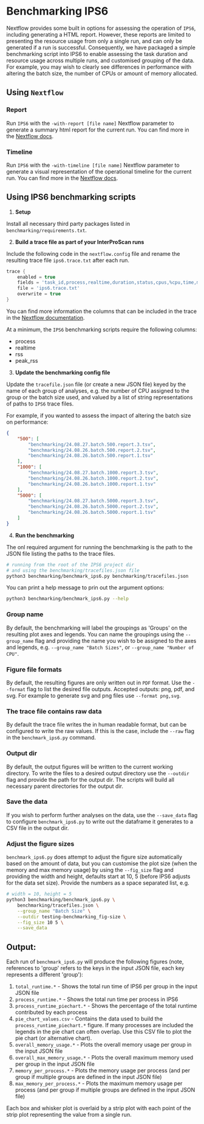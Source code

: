 # Benchmarking IPS6

Nextflow provides some built in options for assessing the operation of `IPS6`, including generating a HTML report. However, these reports are limited to presenting the resource usage from only a single run, and can only be generated if a run is successful. Consequently, we have packaged a simple benchmarking script into IPS6 to enable assessing the task duration and resource usage across multiple runs, and customised grouping of the data. For example, you may wish to clearly see differences in performance with altering the batch size, the number of CPUs or amount of memory allocated. 

## Using `Nextflow`

### Report

Run `IPS6` with the `-with-report [file name]` Nextflow parameter to generate a summary html report for the current run. You can find more in the [Nextflow docs](https://www.nextflow.io/docs/latest/tracing.html#execution-report).

### Timeline

Run `IPS6` with the `-with-timeline [file name]` Nextflow parameter to generate a visual representation of the operational timeline for the current run. You can find more in the [Nextflow docs](https://www.nextflow.io/docs/latest/tracing.html#timeline-report).

## Using IPS6 benchmarking scripts

1. **Setup**

Install all necessary third party packages listed in `benchmarking/requirements.txt`.

2. **Build a trace file as part of your InterProScan runs**

Include the following code in the `nextflow.config` file and rename the resulting trace file
`ips6.trace.txt` after each run.

```groovy
trace {
    enabled = true
    fields = 'task_id,process,realtime,duration,status,cpus,%cpu,time,memory,%mem,rss,peak_rss,submit,start,complete,queue'
    file = 'ips6.trace.txt'
    overwrite = true   
}
```

You can find more information the columns that can be included in the trace in the [Nextflow documentation](https://www.nextflow.io/docs/latest/tracing.html#trace-report). 

At a minimum, the `IPS6` benchmarking scripts require the following columns:
* process
* realtime
* rss
* peak_rss

3. **Update the benchmarking config file**

Update the `tracefile.json` file (or create a new JSON file) keyed by the name of each group of analyses,
e.g. the number of CPU assigned to the group or the batch size used, and valued by a list of string 
representations of paths to `IPS6` trace files.

For example, if you wanted to assess the impact of altering the batch size on performance:

```json
{
    "500": [
        "benchmarking/24.08.27.batch.500.report.3.tsv",
        "benchmarking/24.08.26.batch.500.report.2.tsv",
        "benchmarking/24.08.26.batch.500.report.1.tsv"
    ],
    "1000": [
        "benchmarking/24.08.27.batch.1000.report.3.tsv",
        "benchmarking/24.08.26.batch.1000.report.2.tsv",
        "benchmarking/24.08.26.batch.1000.report.1.tsv"
    ],
    "5000": [
        "benchmarking/24.08.27.batch.5000.report.3.tsv",
        "benchmarking/24.08.26.batch.5000.report.2.tsv",
        "benchmarking/24.08.26.batch.5000.report.1.tsv"
    ]
}
```

4. **Run the benchmarking**

The onl required argument for running the benchmarking is the path to the JSON file listing the 
paths to the trace files.

```bash
# running from the root of the IPS6 project dir
# and using the benchmarking/tracefiles.json file
python3 benchmarking/benchmark_ips6.py benchmarking/tracefiles.json
```

You can print a help message to prin out the argument options:
```bash
python3 benchmarking/benchmark_ips6.py --help
```

### Group name

By default, the benchmarking will label the groupings as 'Groups' on the resulting plot axes and 
legends. You can name the groupings using the `--group_name` flag and providing the name you 
wish to be assigned to the axes and legends, e.g. `--group_name "Batch Sizes"`, or `--group_name "Number of CPU"`.

### Figure file formats

By default, the resulting figures are only written out in `PDF` format. Use the `--format` flag to 
list the desired file outputs. Accepted outputs: png, pdf, and svg. For example to generate svg and 
png files use `--format png,svg`.

### The trace file contains raw data

By default the trace file writes the in human readable format, but can be configured to write the raw
values. If this is the case, include the `--raw` flag in the `benchmark_ips6.py` command.

### Output dir

By default, the output figures will be written to the current working directory. To write the files 
to a desired output directory use the `--outdir` flag and provide the path for the output dir. The 
scripts will build all necessary parent directories for the output dir.

### Save the data

If you wish to perform further analyses on the data, use the `--save_data` flag to configure 
`benchmark_ips6.py` to write out the dataframe it generates to a CSV file in the output dir.

### Adjust the figure sizes

`benchmark_ips6.py` does attempt to adjust the figure size automatically based on the amount of data, 
but you can customise the plot size (when the memory and max memory usage) by using the 
`--fig_size` flag and providing the width and height, defaults start at 10, 5 (before IPS6 adjusts for
the data set size). Provide the numbers as a space separated list, e.g.

```bash
# width = 10, height = 5
python3 benchmarking/benchmark_ips6.py \
    benchmarking/tracefiles.json \
    --group_name "Batch Size" \
    --outdir testing-benchmarking_fig-size \
    --fig_size 10 5 \
    --save_data
```

## Output:

Each run of `benchmark_ips6.py` will produce the following figures (note, references to 'group' refers to the keys in the input JSON file, each key represents a different 'group'):

1. `total_runtime.*` - Shows the total run time of IPS6 per group in the input JSON file
2. `process_runtime.*` - Shows the total run time per process in IPS6
3. `process_runtime_piechart.*` - Shows the percentage of the total runtime contributed by each process
4. `pie_chart_values.csv` - Contains the data used to build the `process_runtime_piechart.*` figure. If many processes are included the legends in the pie chart can often overlap. Use this CSV file to plot the pie chart (or alternative chart).
5. `overall_memory_usage.*` - Plots the overall memory usage per group in the input JSON file
6. `overall_max_memory_usage.*` - Plots the overall maximum memory used per group in the input JSON file
7. `memory_per_process.*` - Plots the memory usage per process (and per group if multiple groups are defined in the input JSON file)
8. `max_memory_per_process.*` - Plots the maximum memory usage per process (and per group if multiple groups are defined in the input JSON file)

Each box and whisker plot is overlaid by a strip plot with each point of the strip plot representing the value
from a single run.
